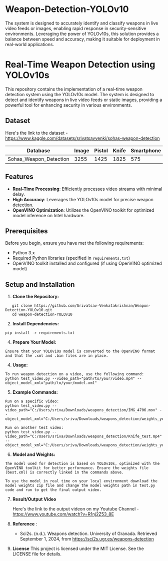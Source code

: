 # Weapon-Detection-YOLOv10
The system is designed to accurately identify and classify weapons in live video feeds or images, enabling rapid response in security-sensitive environments. Leveraging the power of YOLOv10s, this solution provides a balance between speed and accuracy, making it suitable for deployment in real-world applications.
# Real-Time Weapon Detection using YOLOv10s

This repository contains the implementation of a real-time weapon detection system using the YOLOv10s model. The system is designed to detect and identify weapons in live video feeds or static images, providing a powerful tool for enhancing security in various environments.

## Dataset

Here's the link to the dataset - https://www.kaggle.com/datasets/srivatsavvenki/sohas-weapon-detection

| **Database**            | **Image** | **Pistol** | **Knife** | **Smartphone** | **Bill** | **Purse** | **Card** |
|-------------------------|-----------|------------|-----------|----------------|----------|-----------|----------|
| Sohas_Weapon_Detection   | 3255      | 1425       | 1825      | 575            | 425      | 530       | 300      |

## Features

- **Real-Time Processing**: Efficiently processes video streams with minimal delay.
- **High Accuracy**: Leverages the YOLOv10s model for precise weapon detection.
- **OpenVINO Optimization**: Utilizes the OpenVINO toolkit for optimized model inference on Intel hardware.

## Prerequisites
Before you begin, ensure you have met the following requirements:

- Python 3.x
- Required Python libraries (specified in `requirements.txt`)
- OpenVINO toolkit installed and configured (if using OpenVINO optimized model)

## Setup and Installation

1. **Clone the Repository:**
```
   git clone https://github.com/Srivatsav-Venkatakrishnan/Weapon-Detection-YOLOv10.git
   cd weapon-detection-YOLOv10
  ```
 
2. **Install Dependencies:**
```
pip install -r requirements.txt
```

4. **Prepare Your Model:**
```
Ensure that your YOLOv10s model is converted to the OpenVINO format and that the .xml and .bin files are in place.
```

4. **Usage:**
```
To run weapon detection on a video, use the following command:
python test_video.py --video_path="path/to/your/video.mp4" --object_model_xml="path/to/your/model.xml"
```

5. **Example Commands:**
```
Run on a specific video:
python test_video.py --video_path="C:/Users/sriva/Downloads/weapons_detection/IMG_4706.mov" --object_model_xml="C:/Users/sriva/Downloads/weapons_detection/weights_yolov10n/best_openvino_model/best.xml"

Run on another test video:
python test_video.py --video_path="C:/Users/sriva/Downloads/weapons_detection/Knife_test.mp4" --object_model_xml="C:/Users/sriva/Downloads/weapons_detection/weights_yolov10n/best_openvino_model/best.xml"
```

6. **Model and Weights:**
```
The model used for detection is based on YOLOv10s, optimized with the OpenVINO toolkit for better performance. Ensure the weights file (best.xml) is correctly linked in the commands above.

To use the model in real time on your local environment download the model weights zip file and change the model weights path in test.py code and run to get the final output video.
```
7. **Result/Output Video**


   Here's the link to the output videon on my Youtube Channel - https://www.youtube.com/watch?v=R1nj2Z53_8E



8. **Reference** :

   - Sci2s. (n.d.). Weapons detection. University of Granada. Retrieved September 1, 2024, from https://sci2s.ugr.es/weapons-detection


9. **License**
This project is licensed under the MIT License. See the LICENSE file for details.







